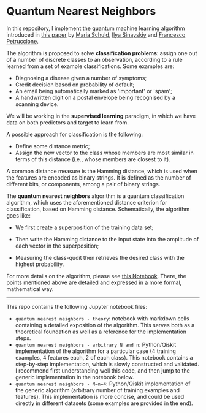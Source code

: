 # Quantum Nearest Neighbors


In this repository, I implement the quantum machine learning algorithm introduced in [this paper](https://arxiv.org/pdf/1412.3646.pdf) by [Maria Schuld](https://scholar.google.com/citations?user=_ih_hwUAAAAJ&hl=en), [Ilya Sinayskiy](https://scholar.google.co.za/citations?user=tL1_WfsAAAAJ&hl=en) and [Francesco Petruccione](https://scholar.google.com/citations?user=chM4fT4AAAAJ&hl=en).

The algorithm is proposed to solve **classification problems**: assign one out of a number of discrete classes to an observation, according to a rule learned from a set of example classifications. Some examples are:

- Diagnosing a disease given a number of symptoms;
- Credit decision based on probability of default;
- An email being automatically marked as \'important\' or \'spam\';
- A handwritten digit on a postal envelope being recognised by a scanning device. 

We will be working in the **supervised learning** paradigm, in which we have data on both predictors and target to learn from. 

A possible approach for classification is the following:

- Define some distance metric;
- Assign the new vector to the class whose members are most similar in terms of this distance (i.e., whose members are closest to it). 

A common distance measure is the Hamming distance, which is used when the features are encoded as binary strings. It is defined as the number of different bits, or components, among a pair of binary strings.

The **quantum nearest neighbors** algorithm is a quantum classification algorithm, which uses the aforementioned distance criterion for classification, based on Hamming distance. Schematically, the algorithm goes like:
  
- We first create a superposition of the training data set;
  
- Then write the Hamming distance to the input state into the amplitude of each vector in the superposition;
  
- Measuring the class-qudit then retrieves the desired class with the highest probability. 

For more details on the algorithm, please see [this Notebook](). There, the points mentioned above are detailed and expressed in a more formal, mathematical way.

______________

This repo contains the following Jupyter notebook files:

- `quantum nearest neighbors - theory`: notebook with markdown cells containing a detailed exposition of the algorithm. This serves both as a theoretical foundation as well as a reference for the implementation steps.
- `quantum nearest neighbors - arbitrary N and n`: Python/Qiskit implementation of the algorithm for a particular case (4 training examples, 4 features each, 2 of each class). This notebook contains a step-by-step implementation, which is slowly constructed and validated. I recommend first understanding well this code, and then jump to the generic implementation in the notebook below.
- `quantum nearest neighbors - N=n=4`: Python/Qiskit implementation of the generic algorithm (arbitrary number of training examples and features). This implementation is more concise, and could be used directly in different datasets (some examples are provided in the end). 

